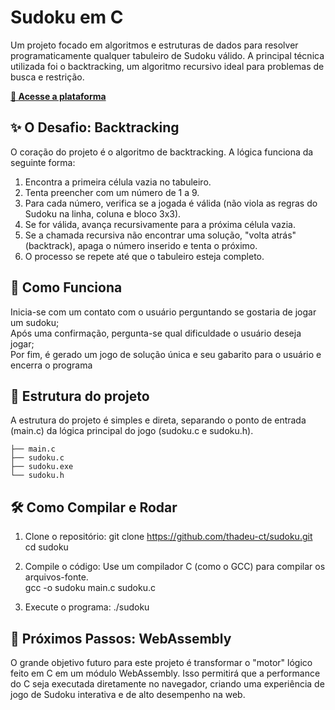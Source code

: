 # Sudoku em C
Um projeto focado em algoritmos e estruturas de dados para resolver programaticamente qualquer tabuleiro de Sudoku válido. A principal técnica utilizada foi o backtracking, um algoritmo recursivo ideal para problemas de busca e restrição.

[**🔗 Acesse a plataforma**](https://thadeu-ct.github.io/sudoku)

## ✨ O Desafio: Backtracking
O coração do projeto é o algoritmo de backtracking. A lógica funciona da seguinte forma:
1. Encontra a primeira célula vazia no tabuleiro.
2. Tenta preencher com um número de 1 a 9.
3. Para cada número, verifica se a jogada é válida (não viola as regras do Sudoku na linha, coluna e bloco 3x3).
4. Se for válida, avança recursivamente para a próxima célula vazia.
5. Se a chamada recursiva não encontrar uma solução, "volta atrás" (backtrack), apaga o número inserido e tenta o próximo.
6. O processo se repete até que o tabuleiro esteja completo.

## 🚀 Como Funciona
  Inicia-se com um contato com o usuário perguntando se gostaria de jogar um sudoku;</br>
  Após uma confirmação, pergunta-se qual dificuldade o usuário deseja jogar;</br>
  Por fim, é gerado um jogo de solução única e seu gabarito para o usuário e encerra o programa

## 📁 Estrutura do projeto
A estrutura do projeto é simples e direta, separando o ponto de entrada (main.c) da lógica principal do jogo (sudoku.c e sudoku.h).
```
├── main.c
├── sudoku.c
├── sudoku.exe
└── sudoku.h
```

## 🛠️ Como Compilar e Rodar
1. Clone o repositório:
  git clone https://github.com/thadeu-ct/sudoku.git</br>
  cd sudoku

2. Compile o código:
  Use um compilador C (como o GCC) para compilar os arquivos-fonte.</br>
  gcc -o sudoku main.c sudoku.c

3. Execute o programa:
  ./sudoku

## 🔮 Próximos Passos: WebAssembly
O grande objetivo futuro para este projeto é transformar o "motor" lógico feito em C em um módulo WebAssembly. Isso permitirá que a performance do C seja executada diretamente no navegador, criando uma experiência de jogo de Sudoku interativa e de alto desempenho na web.
